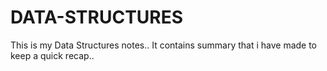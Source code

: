 # DATA-STRUCTURES
This is my Data Structures notes..
It contains summary that i have made to keep a quick recap..

